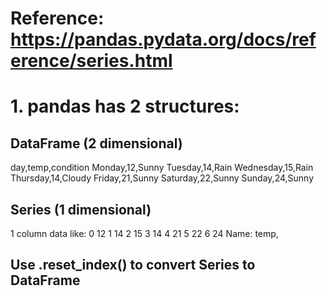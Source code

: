 # Reference: https://pandas.pydata.org/docs/reference/series.html

# 1. pandas has 2 structures:
## DataFrame (2 dimensional)
day,temp,condition
Monday,12,Sunny
Tuesday,14,Rain
Wednesday,15,Rain
Thursday,14,Cloudy
Friday,21,Sunny
Saturday,22,Sunny
Sunday,24,Sunny

## Series (1 dimensional)
1 column data like:
0    12
1    14
2    15
3    14
4    21
5    22
6    24
Name: temp,

## Use .reset_index() to convert Series to DataFrame